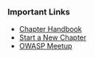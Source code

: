 ### Important Links
* [Chapter Handbook](/www-policy/rules-of-procedure/chapter-handbook)
* [Start a New Chapter](https://owasporg.atlassian.net/servicedesk/customer/portal/7/group/18/create/73)
* [OWASP Meetup](https://owasp.meetup.com)
